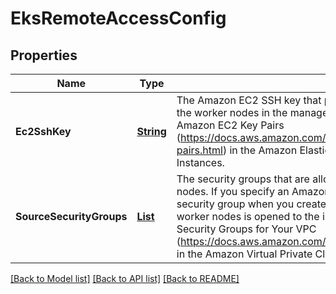 # EksRemoteAccessConfig
## Properties

Name | Type | Description | Notes
------------ | ------------- | ------------- | -------------
**Ec2SshKey** | [**String**](string.md) | The Amazon EC2 SSH key that provides access for SSH communication with the worker nodes in the managed node group. For more information, see Amazon EC2 Key Pairs (https://docs.aws.amazon.com/AWSEC2/latest/UserGuide/ec2-key-pairs.html) in the Amazon Elastic Compute Cloud User Guide for Linux Instances. | [optional] [default to null]
**SourceSecurityGroups** | [**List**](string.md) | The security groups that are allowed SSH access (port 22) to the worker nodes. If you specify an Amazon EC2 SSH key but do not specify a source security group when you create a managed node group, then port 22 on the worker nodes is opened to the internet (0.0.0.0/0). For more information, see Security Groups for Your VPC (https://docs.aws.amazon.com/vpc/latest/userguide/VPC_SecurityGroups.html) in the Amazon Virtual Private Cloud User Guide. | [optional] [default to null]

[[Back to Model list]](../README.md#documentation-for-models) [[Back to API list]](../README.md#documentation-for-api-endpoints) [[Back to README]](../README.md)

